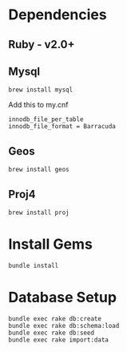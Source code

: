 # Dependencies

## Ruby - v2.0+

## Mysql
```
brew install mysql
```

Add this to my.cnf
```
innodb_file_per_table
innodb_file_format = Barracuda
```

## Geos
```
brew install geos
```

## Proj4
```
brew install proj
```

# Install Gems

```
bundle install
```

# Database Setup

```
bundle exec rake db:create
bundle exec rake db:schema:load
bundle exec rake db:seed
bundle exec rake import:data
```

